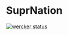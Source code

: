 # SuprNation

[![wercker status](https://app.wercker.com/status/a4df30a47866ac2d3e6cfbe775173d09/s/master "wercker status")](https://app.wercker.com/project/byKey/a4df30a47866ac2d3e6cfbe775173d09)
